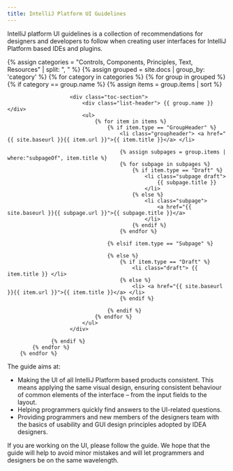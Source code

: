 ```yaml
---
title: IntelliJ Platform UI Guidelines
---
```






<p class="noanchor">IntelliJ platform UI guidelines is a collection of recommendations for designers and developers to follow when creating user interfaces for IntelliJ Platform based IDEs and plugins.</p> 

<div class="separator"></div>

<div class="toc-mainpage__container">
    {% assign categories = "Controls, Components, Principles, Text, Resources" | split: ", " %}
    {% assign grouped = site.docs | group_by: 'category' %}
        {% for category in categories %}
            {% for group in grouped %}     
                {% if category == group.name %}      
                    {% assign items = group.items | sort %}
                
                        <div class="toc-section">
                            <div class="list-header"> {{ group.name }} </div>
                            <ul>                    
                                {% for item in items %}        
                                    {% if item.type == "GroupHeader" %}
                                        <li class="groupheader"> <a href="{{ site.baseurl }}{{ item.url }}">{{ item.title }}</a> </li>                                
                                        
                                        {% assign subpages = group.items | where:"subpageOf", item.title %}                                
                                        {% for subpage in subpages %}
                                            {% if item.type == "Draft" %}
                                                <li class="subpage draft"> 
                                                    {{ subpage.title }} 
                                                </li>
                                            {% else %}
                                                <li class="subpage">                                        
                                                    <a href="{{ site.baseurl }}{{ subpage.url }}">{{ subpage.title }}</a>
                                                </li>
                                            {% endif %}
                                        {% endfor %}
                            
                                    {% elsif item.type == "Subpage" %}
            
                                    {% else %}
                                        {% if item.type == "Draft" %}
                                            <li class="draft"> {{ item.title }} </li>
                                        {% else %}
                                            <li> <a href="{{ site.baseurl }}{{ item.url }}">{{ item.title }}</a> </li>
                                        {% endif %}
                                        
                                    {% endif %}        
                                {% endfor %}
                            </ul>
                        </div>
                  
                  {% endif %}                  
            {% endfor %}
        {% endfor %}
</div>

<div class="separator"></div>

<p class="noanchor">The guide aims at:</p>
<ul>
<li>Making the UI of all IntelliJ Platform based products consistent. This means applying the same visual design, ensuring consistent behaviour of common elements of the interface – from the input fields to the layout.</li>
<li>Helping programmers quickly find answers to the UI-related questions.</li>
<li>Providing programmers and new members of the designers team with the basics of usability and GUI design principles adopted by IDEA designers.</li>
</ul>

<p class="noanchor">If you are working on the UI, please follow the guide. We hope that the guide will help to avoid minor mistakes and will let programmers and designers be on the same wavelength.</p>